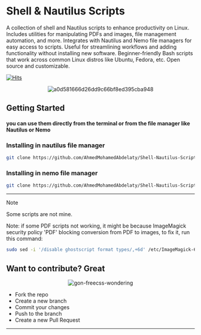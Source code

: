 # Shell & Nautilus Scripts

A collection of shell and Nautilus scripts to enhance productivity on Linux. Includes utilities for manipulating PDFs and images, file management automation, and more. Integrates with Nautilus and Nemo file managers for easy access to scripts. Useful for streamlining workflows and adding functionality without installing new software. Beginner-friendly Bash scripts that work across common Linux distros like Ubuntu, Fedora, etc. Open source and customizable.

[![Hits](https://hits.sh/github.com/AhmedMohamedAbdelaty/Shell-Nautilus-Scripts.svg?style=for-the-badge&label=Views)](https://hits.sh/github.com/AhmedMohamedAbdelaty/Shell-Nautilus-Scripts/)

<div align="center">
    <img src="https://github.com/AhmedMohamedAbdelaty/Shell-Nautilus-Scripts/assets/73834838/7ce3e469-cb6b-4bb6-acad-5cfa9ccc4753" alt="a0d581666d26dd9c66bf8ed395cba948">
</div>

## Getting Started

#### you can use them directly from the terminal or from the file manager like Nautilus or Nemo

### Installing in nautilus file manager

```bash
git clone https://github.com/AhmedMohamedAbdelaty/Shell-Nautilus-Scripts ~/.local/share/nautilus/scripts
```

### Installing in nemo file manager

```bash
git clone https://github.com/AhmedMohamedAbdelaty/Shell-Nautilus-Scripts ~/.local/share/nemo/scripts
```

---

> [!NOTE]
> Some scripts are not mine.

Note: if some PDF scripts not working, it might be because ImageMagick security policy 'PDF' blocking conversion from PDF to images, to fix it, run this command:

```bash
sudo sed -i '/disable ghostscript format types/,+6d' /etc/ImageMagick-6/policy.xml
```

## Want to contribute? Great

<div align="center">
    <img src="https://github.com/AhmedMohamedAbdelaty/Shell-Nautilus-Scripts/assets/73834838/a75b5e6e-7f3e-4439-9e89-4abd9ff1881b" alt="gon-freecss-wondering">
</div>

- Fork the repo
- Create a new branch
- Commit your changes
- Push to the branch
- Create a new Pull Request

---
